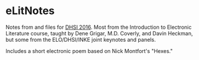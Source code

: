 # eLitNotes

Notes from and files for [DHSI 2016](http://dhsi.org/). Most from the Introduction to Electronic Literature course, taught by Dene Grigar, M.D. Coverly, and Davin Heckman, but some from the ELO/DHSI/INKE joint keynotes and panels.

Includes a short electronic poem based on Nick Montfort's "Hexes."
